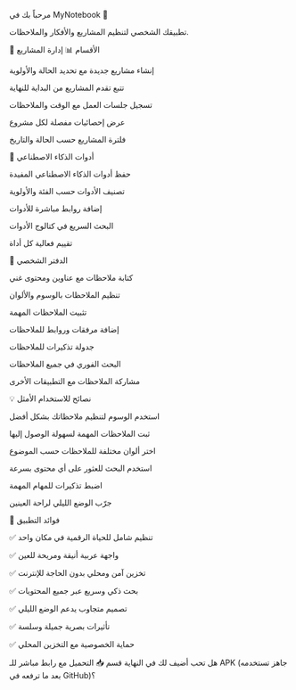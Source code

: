 مرحباً بك في MyNotebook 📒

تطبيقك الشخصي لتنظيم المشاريع والأفكار والملاحظات.

📂 الأقسام
📊 إدارة المشاريع

إنشاء مشاريع جديدة مع تحديد الحالة والأولوية

تتبع تقدم المشاريع من البداية للنهاية

تسجيل جلسات العمل مع الوقت والملاحظات

عرض إحصائيات مفصلة لكل مشروع

فلترة المشاريع حسب الحالة والتاريخ

🤖 أدوات الذكاء الاصطناعي

حفظ أدوات الذكاء الاصطناعي المفيدة

تصنيف الأدوات حسب الفئة والأولوية

إضافة روابط مباشرة للأدوات

البحث السريع في كتالوج الأدوات

تقييم فعالية كل أداة

📝 الدفتر الشخصي

كتابة ملاحظات مع عناوين ومحتوى غني

تنظيم الملاحظات بالوسوم والألوان

تثبيت الملاحظات المهمة

إضافة مرفقات وروابط للملاحظات

جدولة تذكيرات للملاحظات

البحث الفوري في جميع الملاحظات

مشاركة الملاحظات مع التطبيقات الأخرى

💡 نصائح للاستخدام الأمثل

استخدم الوسوم لتنظيم ملاحظاتك بشكل أفضل

ثبت الملاحظات المهمة لسهولة الوصول إليها

اختر ألوان مختلفة للملاحظات حسب الموضوع

استخدم البحث للعثور على أي محتوى بسرعة

اضبط تذكيرات للمهام المهمة

جرّب الوضع الليلي لراحة العينين

🎯 فوائد التطبيق

✅ تنظيم شامل للحياة الرقمية في مكان واحد

✅ واجهة عربية أنيقة ومريحة للعين

✅ تخزين آمن ومحلي بدون الحاجة للإنترنت

✅ بحث ذكي وسريع عبر جميع المحتويات

✅ تصميم متجاوب يدعم الوضع الليلي

✅ تأثيرات بصرية جميلة وسلسة

✅ حماية الخصوصية مع التخزين المحلي

هل تحب أضيف لك في النهاية قسم 📥 التحميل مع رابط مباشر للـ APK (جاهز تستخدمه بعد ما ترفعه في GitHub)؟
